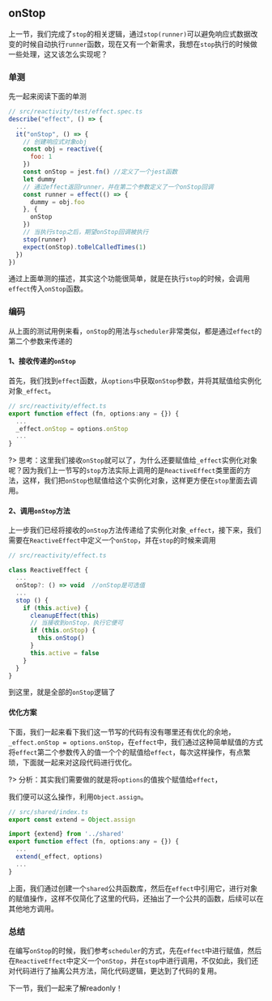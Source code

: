 ## onStop

上一节，我们完成了`stop`的相关逻辑，通过`stop(runner)`可以避免响应式数据改变的时候自动执行`runner`函数，现在又有一个新需求，我想在`stop`执行的时候做一些处理，这又该怎么实现呢？

### 单测

先一起来阅读下面的单测

``` javascript
// src/reactivity/test/effect.spec.ts
describe("effect", () => {
  ...
  it("onStop", () => {
    // 创建响应式对象obj
    const obj = reactive({
      foo: 1
    })
    const onStop = jest.fn() //定义了一个jest函数
    let dummy
    // 通过effect返回runner，并在第二个参数定义了一个onStop回调
    const runner = effect(() => {
      dummy = obj.foo
    }, {
      onStop
    })
    // 当执行stop之后，期望onStop回调被执行
    stop(runner)
    expect(onStop).toBelCalledTimes(1)
  })
})
```

通过上面单测的描述，其实这个功能很简单，就是在执行`stop`的时候，会调用`effect`传入`onStop`函数。

### 编码

从上面的测试用例来看，`onStop`的用法与`scheduler`非常类似，都是通过`effect`的第二个参数来传递的

#### 1、接收传递的`onStop`

首先，我们找到`effect`函数，从`options`中获取`onStop`参数，并将其赋值给实例化对象`_effect`。

``` javascript
// src/reactivity/effect.ts
export function effect (fn, options:any = {}) {
  ...
  _effect.onStop = options.onStop
  ...
}
```

?> 思考：这里我们接收`onStop`就可以了，为什么还要赋值给`_effect`实例化对象呢？因为我们上一节写的`stop`方法实际上调用的是`ReactiveEffect`类里面的方法，这样，我们把`onStop`也赋值给这个实例化对象，这样更方便在`stop`里面去调用。

#### 2、调用`onStop`方法

上一步我们已经将接收的`onStop`方法传递给了实例化对象`_effect`，接下来，我们需要在`ReactiveEffect`中定义一个`onStop`，并在`stop`的时候来调用

``` javascript
// src/reactivity/effect.ts

class ReactiveEffect {
  ...
  onStop?: () => void  //onStop是可选值
  ...
  stop () {
    if (this.active) {
      cleanupEffect(this)
      // 当接收到onStop，执行它便可
      if (this.onStop) {
        this.onStop()
      }
      this.active = false
    }
  }
}
```

到这里，就是全部的`onStop`逻辑了

#### 优化方案

下面，我们一起来看下我们这一节写的代码有没有哪里还有优化的余地，`_effect.onStop = options.onStop`，在`effect`中，我们通过这种简单赋值的方式将`effect`第二个参数传入的值一个个的赋值给`effect`，每次这样操作，有点繁琐，下面就一起来对这段代码进行优化。

?> 分析：其实我们需要做的就是将`options`的值挨个赋值给`effect`，

我们便可以这么操作，利用`Object.assign`。

``` javascript
// src/shared/index.ts
export const extend = Object.assign

```

``` javascript
import {extend} from '../shared'
export function effect (fn, options:any = {}) {
  ...
  extend(_effect, options)
  ...
}
```

上面，我们通过创建一个`shared`公共函数库，然后在`effect`中引用它，进行对象的赋值操作，这样不仅简化了这里的代码，还抽出了一个公共的函数，后续可以在其他地方调用。


### 总结

在编写`onStop`的时候，我们参考`scheduler`的方式，先在`effect`中进行赋值，然后在`ReactiveEffect`中定义一个`onStop`，并在`stop`中进行调用，不仅如此，我们还对代码进行了抽离公共方法，简化代码逻辑，更达到了代码的复用。

下一节，我们一起来了解readonly！